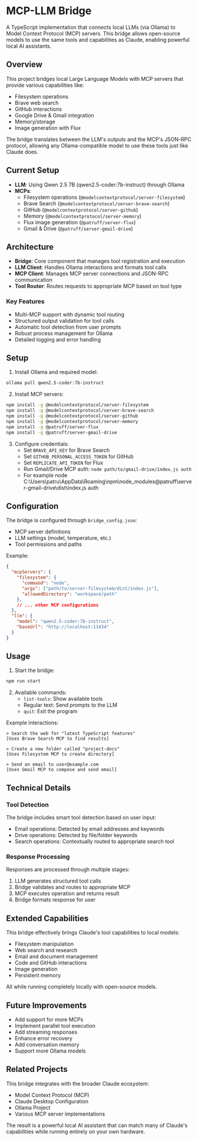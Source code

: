 # MCP-LLM Bridge

A TypeScript implementation that connects local LLMs (via Ollama) to Model Context Protocol (MCP) servers. This bridge allows open-source models to use the same tools and capabilities as Claude, enabling powerful local AI assistants.

## Overview

This project bridges local Large Language Models with MCP servers that provide various capabilities like:
- Filesystem operations
- Brave web search
- GitHub interactions
- Google Drive & Gmail integration
- Memory/storage
- Image generation with Flux

The bridge translates between the LLM's outputs and the MCP's JSON-RPC protocol, allowing any Ollama-compatible model to use these tools just like Claude does.

## Current Setup

- **LLM**: Using Qwen 2.5 7B (qwen2.5-coder:7b-instruct) through Ollama
- **MCPs**:
  - Filesystem operations (`@modelcontextprotocol/server-filesystem`)
  - Brave Search (`@modelcontextprotocol/server-brave-search`)
  - GitHub (`@modelcontextprotocol/server-github`)
  - Memory (`@modelcontextprotocol/server-memory`)
  - Flux image generation (`@patruff/server-flux`)
  - Gmail & Drive (`@patruff/server-gmail-drive`)

## Architecture

- **Bridge**: Core component that manages tool registration and execution
- **LLM Client**: Handles Ollama interactions and formats tool calls
- **MCP Client**: Manages MCP server connections and JSON-RPC communication
- **Tool Router**: Routes requests to appropriate MCP based on tool type

### Key Features
- Multi-MCP support with dynamic tool routing
- Structured output validation for tool calls
- Automatic tool detection from user prompts
- Robust process management for Ollama
- Detailed logging and error handling

## Setup

1. Install Ollama and required model:
```bash
ollama pull qwen2.5-coder:7b-instruct
```

2. Install MCP servers:
```bash
npm install -g @modelcontextprotocol/server-filesystem
npm install -g @modelcontextprotocol/server-brave-search
npm install -g @modelcontextprotocol/server-github
npm install -g @modelcontextprotocol/server-memory
npm install -g @patruff/server-flux
npm install -g @patruff/server-gmail-drive
```

3. Configure credentials:
   - Set `BRAVE_API_KEY` for Brave Search
   - Set `GITHUB_PERSONAL_ACCESS_TOKEN` for GitHub
   - Set `REPLICATE_API_TOKEN` for Flux
   - Run Gmail/Drive MCP auth: `node path/to/gmail-drive/index.js auth`
   - For example node C:\Users\patru\AppData\Roaming\npm\node_modules\@patruff\server-gmail-drive\dist\index.js auth

## Configuration

The bridge is configured through `bridge_config.json`:
- MCP server definitions
- LLM settings (model, temperature, etc.)
- Tool permissions and paths

Example:
```json
{
  "mcpServers": {
    "filesystem": {
      "command": "node",
      "args": ["path/to/server-filesystem/dist/index.js"],
      "allowedDirectory": "workspace/path"
    },
    // ... other MCP configurations
  },
  "llm": {
    "model": "qwen2.5-coder:7b-instruct",
    "baseUrl": "http://localhost:11434"
  }
}
```

## Usage

1. Start the bridge:
```bash
npm run start
```

2. Available commands:
   - `list-tools`: Show available tools
   - Regular text: Send prompts to the LLM
   - `quit`: Exit the program

Example interactions:
```
> Search the web for "latest TypeScript features"
[Uses Brave Search MCP to find results]

> Create a new folder called "project-docs"
[Uses Filesystem MCP to create directory]

> Send an email to user@example.com
[Uses Gmail MCP to compose and send email]
```

## Technical Details

### Tool Detection
The bridge includes smart tool detection based on user input:
- Email operations: Detected by email addresses and keywords
- Drive operations: Detected by file/folder keywords
- Search operations: Contextually routed to appropriate search tool

### Response Processing
Responses are processed through multiple stages:
1. LLM generates structured tool calls
2. Bridge validates and routes to appropriate MCP
3. MCP executes operation and returns result
4. Bridge formats response for user

## Extended Capabilities

This bridge effectively brings Claude's tool capabilities to local models:
- Filesystem manipulation
- Web search and research
- Email and document management
- Code and GitHub interactions
- Image generation
- Persistent memory

All while running completely locally with open-source models.

## Future Improvements

- Add support for more MCPs
- Implement parallel tool execution
- Add streaming responses
- Enhance error recovery
- Add conversation memory
- Support more Ollama models

## Related Projects

This bridge integrates with the broader Claude ecosystem:
- Model Context Protocol (MCP)
- Claude Desktop Configuration
- Ollama Project
- Various MCP server implementations

The result is a powerful local AI assistant that can match many of Claude's capabilities while running entirely on your own hardware.

